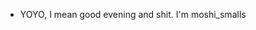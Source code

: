 - YOYO, I mean good evening and shit. I'm moshi_smalls

<!---
moshi-smalls/moshi-smalls is a ✨ special ✨ repository because its `README.md` (this file) appears on your GitHub profile.
You can click the Preview link to take a look at your changes.
--->
